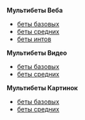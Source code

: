 **Мультибеты Веба**
* [беты базовых](https://ctrl.clusterstate.yandex-team.ru/web/multi_beta/)
* [беты средних](https://ctrl.clusterstate.yandex-team.ru/web/multi_meta/)
* [беты интов](https://ctrl.clusterstate.yandex-team.ru/web/multi_int/)

**Мультибеты Видео**
* [беты базовых](https://ctrl.clusterstate.yandex-team.ru/video/multi_beta/)
* [беты средних](https://ctrl.clusterstate.yandex-team.ru/video/multi_meta/)

**Мультибеты Картинок**
* [беты базовых](https://ctrl.clusterstate.yandex-team.ru/img/multi_beta/)
* [беты средних](https://ctrl.clusterstate.yandex-team.ru/img/multi_meta/)
